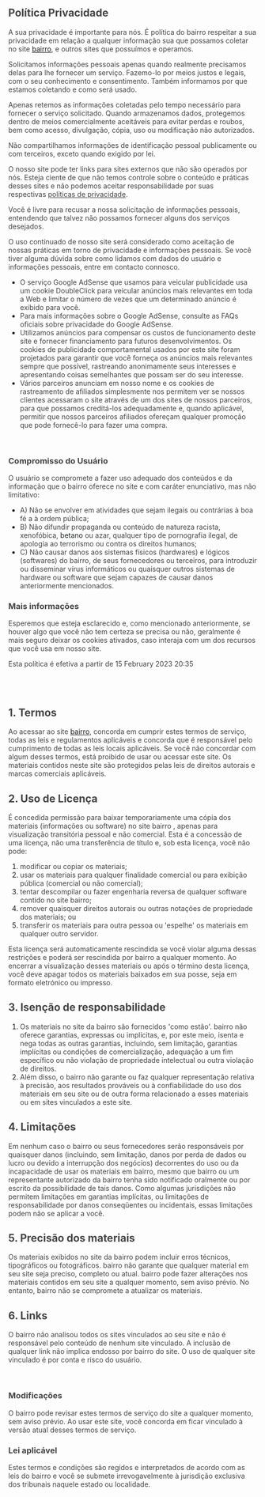 <h2><span style="color: rgb(68, 68, 68);">Política Privacidade</span></h2><p><span style="color: rgb(68, 68, 68);">A sua privacidade é importante para nós. É política do bairro respeitar a sua privacidade em relação a qualquer informação sua que possamos coletar no site <a href="bairro.net.br">bairro</a>, e outros sites que possuímos e operamos.</span></p><p><span style="color: rgb(68, 68, 68);">Solicitamos informações pessoais apenas quando realmente precisamos delas para lhe fornecer um serviço. Fazemo-lo por meios justos e legais, com o seu conhecimento e consentimento. Também informamos por que estamos coletando e como será usado.</span></p><p><span style="color: rgb(68, 68, 68);">Apenas retemos as informações coletadas pelo tempo necessário para fornecer o serviço solicitado. Quando armazenamos dados, protegemos dentro de meios comercialmente aceitáveis ​​para evitar perdas e roubos, bem como acesso, divulgação, cópia, uso ou modificação não autorizados.</span></p><p><span style="color: rgb(68, 68, 68);">Não compartilhamos informações de identificação pessoal publicamente ou com terceiros, exceto quando exigido por lei.</span></p><p><span style="color: rgb(68, 68, 68);">O nosso site pode ter links para sites externos que não são operados por nós. Esteja ciente de que não temos controle sobre o conteúdo e práticas desses sites e não podemos aceitar responsabilidade por suas respectivas&nbsp;</span><a href="https://politicaprivacidade.com/" rel="noopener noreferrer" target="_blank" style="background-color: transparent; color: rgb(68, 68, 68);">políticas de privacidade</a><span style="color: rgb(68, 68, 68);">.</span></p><p><span style="color: rgb(68, 68, 68);">Você é livre para recusar a nossa solicitação de informações pessoais, entendendo que talvez não possamos fornecer alguns dos serviços desejados.</span></p><p><span style="color: rgb(68, 68, 68);">O uso continuado de nosso site será considerado como aceitação de nossas práticas em torno de privacidade e informações pessoais. Se você tiver alguma dúvida sobre como lidamos com dados do usuário e informações pessoais, entre em contacto connosco.</span></p><p><span style="color: rgb(68, 68, 68);"><ul><li><span style="color: rgb(68, 68, 68);">O serviço Google AdSense que usamos para veicular publicidade usa um cookie DoubleClick para veicular anúncios mais relevantes em toda a Web e limitar o número de vezes que um determinado anúncio é exibido para você.</span></li><li><span style="color: rgb(68, 68, 68);">Para mais informações sobre o Google AdSense, consulte as FAQs oficiais sobre privacidade do Google AdSense.</span></li><li><span style="color: rgb(68, 68, 68);">Utilizamos anúncios para compensar os custos de funcionamento deste site e fornecer financiamento para futuros desenvolvimentos. Os cookies de publicidade comportamental usados ​​por este site foram projetados para garantir que você forneça os anúncios mais relevantes sempre que possível, rastreando anonimamente seus interesses e apresentando coisas semelhantes que possam ser do seu interesse.</span></li><li><span style="color: rgb(68, 68, 68);">Vários parceiros anunciam em nosso nome e os cookies de rastreamento de afiliados simplesmente nos permitem ver se nossos clientes acessaram o site através de um dos sites de nossos parceiros, para que possamos creditá-los adequadamente e, quando aplicável, permitir que nossos parceiros afiliados ofereçam qualquer promoção que pode fornecê-lo para fazer uma compra.</span></li></ul><p><br></p></span></p><h3><span style="color: rgb(68, 68, 68);">Compromisso do Usuário</span></h3><p><span style="color: rgb(68, 68, 68);">O usuário se compromete a fazer uso adequado dos conteúdos e da informação que o bairro oferece no site e com caráter enunciativo, mas não limitativo:</span></p><ul><li><span style="color: rgb(68, 68, 68);">A) Não se envolver em atividades que sejam ilegais ou contrárias à boa fé a à ordem pública;</span></li><li><span style="color: rgb(68, 68, 68);">B) Não difundir propaganda ou conteúdo de natureza racista, xenofóbica, </span><span style="color: rgb(33, 37, 41);"><a href='https://apostasonline.guru/betano-apostas/' style='color:inherit !important; text-decoration: none !important; font-size: inherit !important;'>betano</a></span><span style="color: rgb(68, 68, 68);"> ou azar, qualquer tipo de pornografia ilegal, de apologia ao terrorismo ou contra os direitos humanos;</span></li><li><span style="color: rgb(68, 68, 68);">C) Não causar danos aos sistemas físicos (hardwares) e lógicos (softwares) do bairro, de seus fornecedores ou terceiros, para introduzir ou disseminar vírus informáticos ou quaisquer outros sistemas de hardware ou software que sejam capazes de causar danos anteriormente mencionados.</span></li></ul><h3><span style="color: rgb(68, 68, 68);">Mais informações</span></h3><p><span style="color: rgb(68, 68, 68);">Esperemos que esteja esclarecido e, como mencionado anteriormente, se houver algo que você não tem certeza se precisa ou não, geralmente é mais seguro deixar os cookies ativados, caso interaja com um dos recursos que você usa em nosso site.</span></p><p><span style="color: rgb(68, 68, 68);">Esta política é efetiva a partir de&nbsp;15 February 2023 20:35</span></p>
<br><br>
<h2><span style="color: rgb(68, 68, 68);">1. Termos</span></h2><p><span style="color: rgb(68, 68, 68);">Ao acessar ao site <a href="bairro.net.br">bairro</a>, concorda em cumprir estes termos de serviço, todas as leis e regulamentos aplicáveis ​​e concorda que é responsável pelo cumprimento de todas as leis locais aplicáveis. Se você não concordar com algum desses termos, está proibido de usar ou acessar este site. Os materiais contidos neste site são protegidos pelas leis de direitos autorais e marcas comerciais aplicáveis.</span></p><h2><span style="color: rgb(68, 68, 68);">2. Uso de Licença</span></h2><p><span style="color: rgb(68, 68, 68);">É concedida permissão para baixar temporariamente uma cópia dos materiais (informações ou software) no site bairro , apenas para visualização transitória pessoal e não comercial. Esta é a concessão de uma licença, não uma transferência de título e, sob esta licença, você não pode:&nbsp;</span></p><ol><li><span style="color: rgb(68, 68, 68);">modificar ou copiar os materiais;&nbsp;</span></li><li><span style="color: rgb(68, 68, 68);">usar os materiais para qualquer finalidade comercial ou para exibição pública (comercial ou não comercial);&nbsp;</span></li><li><span style="color: rgb(68, 68, 68);">tentar descompilar ou fazer engenharia reversa de qualquer software contido no site bairro;&nbsp;</span></li><li><span style="color: rgb(68, 68, 68);">remover quaisquer direitos autorais ou outras notações de propriedade dos materiais; ou&nbsp;</span></li><li><span style="color: rgb(68, 68, 68);">transferir os materiais para outra pessoa ou 'espelhe' os materiais em qualquer outro servidor.</span></li></ol><p><span style="color: rgb(68, 68, 68);">Esta licença será automaticamente rescindida se você violar alguma dessas restrições e poderá ser rescindida por bairro a qualquer momento. Ao encerrar a visualização desses materiais ou após o término desta licença, você deve apagar todos os materiais baixados em sua posse, seja em formato eletrónico ou impresso.</span></p><h2><span style="color: rgb(68, 68, 68);">3. Isenção de responsabilidade</span></h2><ol><li><span style="color: rgb(68, 68, 68);">Os materiais no site da bairro são fornecidos 'como estão'. bairro não oferece garantias, expressas ou implícitas, e, por este meio, isenta e nega todas as outras garantias, incluindo, sem limitação, garantias implícitas ou condições de comercialização, adequação a um fim específico ou não violação de propriedade intelectual ou outra violação de direitos.</span></li><li><span style="color: rgb(68, 68, 68);">Além disso, o bairro não garante ou faz qualquer representação relativa à precisão, aos resultados prováveis ​​ou à confiabilidade do uso dos materiais em seu site ou de outra forma relacionado a esses materiais ou em sites vinculados a este site.</span></li></ol><h2><span style="color: rgb(68, 68, 68);">4. Limitações</span></h2><p><span style="color: rgb(68, 68, 68);">Em nenhum caso o bairro ou seus fornecedores serão responsáveis ​​por quaisquer danos (incluindo, sem limitação, danos por perda de dados ou lucro ou devido a interrupção dos negócios) decorrentes do uso ou da incapacidade de usar os materiais em bairro, mesmo que bairro ou um representante autorizado da bairro tenha sido notificado oralmente ou por escrito da possibilidade de tais danos. Como algumas jurisdições não permitem limitações em garantias implícitas, ou limitações de responsabilidade por danos conseqüentes ou incidentais, essas limitações podem não se aplicar a você.</span></p><h2><span style="color: rgb(68, 68, 68);">5. Precisão dos materiais</span></h2><p><span style="color: rgb(68, 68, 68);">Os materiais exibidos no site da bairro podem incluir erros técnicos, tipográficos ou fotográficos. bairro não garante que qualquer material em seu site seja preciso, completo ou atual. bairro pode fazer alterações nos materiais contidos em seu site a qualquer momento, sem aviso prévio. No entanto, bairro não se compromete a atualizar os materiais.</span></p><h2><span style="color: rgb(68, 68, 68);">6. Links</span></h2><p><span style="color: rgb(68, 68, 68);">O bairro não analisou todos os sites vinculados ao seu site e não é responsável pelo conteúdo de nenhum site vinculado. A inclusão de qualquer link não implica endosso por bairro do site. O uso de qualquer site vinculado é por conta e risco do usuário.</span></p><p><br></p><h3><span style="color: rgb(68, 68, 68);">Modificações</span></h3><p><span style="color: rgb(68, 68, 68);">O bairro pode revisar estes termos de serviço do site a qualquer momento, sem aviso prévio. Ao usar este site, você concorda em ficar vinculado à versão atual desses termos de serviço.</span></p><h3><span style="color: rgb(68, 68, 68);">Lei aplicável</span></h3><p><span style="color: rgb(68, 68, 68);">Estes termos e condições são regidos e interpretados de acordo com as leis do bairro e você se submete irrevogavelmente à jurisdição exclusiva dos tribunais naquele estado ou localidade.</span></p>
